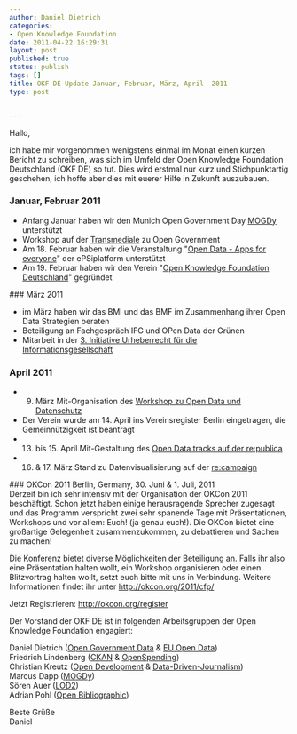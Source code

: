 ```yaml
---
author: Daniel Dietrich
categories:
- Open Knowledge Foundation
date: 2011-04-22 16:29:31
layout: post
published: true
status: publish
tags: []
title: OKF DE Update Januar, Februar, März, April  2011
type: post


---
```


Hallo,

ich habe mir vorgenommen wenigstens einmal im Monat einen kurzen Bericht zu schreiben, was sich im Umfeld der Open Knowledge Foundation Deutschland (OKF DE) so tut. Dies wird erstmal nur kurz und Stichpunktartig geschehen, ich hoffe aber dies mit euerer Hilfe in Zukunft auszubauen.

### Januar, Februar 2011  
* Anfang Januar haben wir den Munich Open Government Day [MOGDy](http://www.muenchen.de/mogdy) unterstützt  
* Workshop auf der [Transmediale](http://www.transmediale.de/content/open-zone-model-responsive-city) zu Open Government  
* Am 18. Februar haben wir die Veranstaltung "[Open Data - Apps for everyone](http://www.epsiplus.net/news/events/opendata_apps_for_everyone)" der ePSiplatform unterstützt  
* Am 19. Februar haben wir den Verein "[Open Knowledge Foundation Deutschland](/blog/2011/02/27/okfn-de-als-gemeinnuetzige-organisation-gegruendet/)" gegründet

### März 2011  
* im März haben wir das BMI und das BMF im Zusammenhang ihrer Open Data Strategien beraten  
* Beteiligung an Fachgespräch IFG und OPen Data der Grünen  
* Mitarbeit in der [3\. Initiative Urheberrecht für die Informationsgesellschaft](http://collaboratory.de/initiative-03)

### April 2011  
* 9. März Mit-Organisation des [Workshop zu Open Data und Datenschutz](http://de.okfnpad.org/ogd-privacy-research)  
* Der Verein wurde am 14. April ins Vereinsregister Berlin eingetragen, die Gemeinnützigkeit ist beantragt  
* 13. bis 15. April Mit-Gestaltung des [Open Data tracks auf der re:publica](http://re-publica.de/11/schedule/#day13)  
* 16. & 17\. März Stand zu Datenvisualisierung auf der [re:campaign](http://recampaign.de/)

### OKCon 2011 Berlin, Germany, 30. Juni & 1\. Juli, 2011  
Derzeit bin ich sehr intensiv mit der Organisation der OKCon 2011 beschäftigt. Schon jetzt haben einige herausragende Sprecher zugesagt und das Programm verspricht zwei sehr spanende Tage mit Präsentationen, Workshops und vor allem: Euch! (ja genau euch!). Die OKCon bietet eine großartige Gelegenheit zusammenzukommen, zu debattieren und Sachen zu machen!

Die Konferenz bietet diverse Möglichkeiten der Beteiligung an. Falls ihr also eine Präsentation halten wollt, ein Workshop organisieren oder einen Blitzvortrag halten wollt, setzt euch bitte mit uns in Verbindung. Weitere Informationen findet ihr unter <http://okcon.org/2011/cfp/>

Jetzt Registrieren: <http://okcon.org/register>

Der Vorstand der OKF DE ist in folgenden Arbeitsgruppen der Open Knowledge Foundation engagiert:

Daniel Dietrich ([Open Government Data](http://wiki.okfn.org/wg/government) & [EU Open Data](http://wiki.okfn.org/wg/euopendata))  
Friedrich Lindenberg ([CKAN](http://lists.okfn.org/mailman/listinfo/ckan-discuss) & [OpenSpending](http://openspending.org/))  
Christian Kreutz ([Open Development](http://wiki.okfn.org/wg/development) & [Data-Driven-Journalism](http://lists.okfn.org/mailman/listinfo/data-driven-journalism))  
Marcus Dapp ([MOGDy](http://lists.okfn.org/mailman/listinfo/mogdy))  
Sören Auer ([LOD2](http://lists.okfn.org/mailman/listinfo/lod2))  
Adrian Pohl ([Open Bibliographic](http://lists.okfn.org/mailman/listinfo/open-bibliography))

Beste Grüße  
Daniel